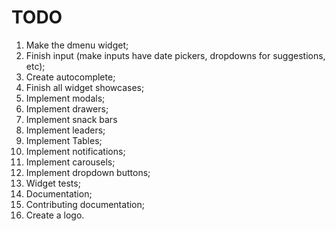 # TODO

1. Make the dmenu widget;
1. Finish input (make inputs have date pickers, dropdowns for suggestions, etc);
1. Create autocomplete;
1. Finish all widget showcases;
1. Implement modals;
1. Implement drawers;
1. Implement snack bars
1. Implement leaders;
1. Implement Tables;
1. Implement notifications;
1. Implement carousels;
1. Implement dropdown buttons;
1. Widget tests;
1. Documentation;
1. Contributing documentation;
1. Create a logo.
